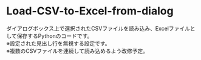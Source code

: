 # Load-CSV-to-Excel-from-dialog
ダイアログボックス上で選択されたCSVファイルを読み込み、Excelファイルとして保存するPythonのコードです。  
※設定された見出し行を無視する設定です。  
※複数のCSVファイルを連続して読み込めるよう改修予定。  
